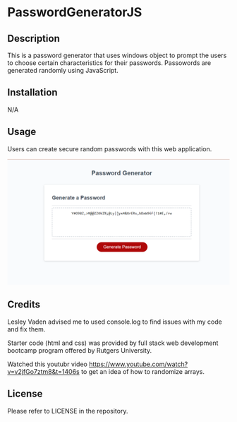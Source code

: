 # PasswordGeneratorJS

## Description
This is a password generator that uses windows object to prompt the users to choose certain characteristics for their passwords.
Passowords are generated randomly using JavaScript.


## Installation

N/A

## Usage

Users can create secure random passwords with this web application.

![PasswordGeneratorPic](./Assets/passwordGenerator.png)

## Credits
Lesley Vaden advised me to used console.log to find issues with my code and fix them.

Starter code (html and css) was provided by full stack web development bootcamp program offered by Rutgers University.

Watched this youtubr video https://www.youtube.com/watch?v=v2jfGo7ztm8&t=1406s to get an idea of how to randomize arrays.

## License

Please refer to LICENSE in the repository.

